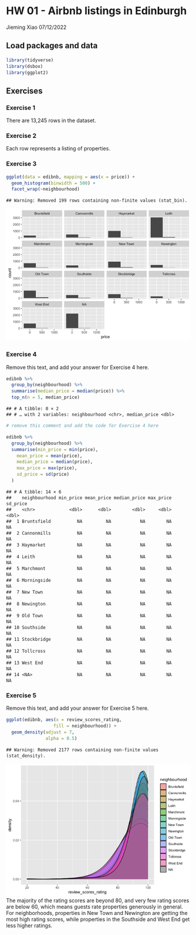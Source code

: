 HW 01 - Airbnb listings in Edinburgh
================
Jieming Xiao
07/12/2022

## Load packages and data

``` r
library(tidyverse)
library(dsbox)
library(ggplot2)
```

## Exercises

### Exercise 1

There are 13,245 rows in the dataset.

### Exercise 2

Each row represents a listing of properties.

### Exercise 3

``` r
ggplot(data = edibnb, mapping = aes(x = price)) +
  geom_histogram(binwidth = 500) +
  facet_wrap(~neighbourhood)
```

    ## Warning: Removed 199 rows containing non-finite values (stat_bin).

![](hw-02_files/figure-gfm/prices-neighbourhoods-1.png)<!-- -->

### Exercise 4

Remove this text, and add your answer for Exercise 4 here.

``` r
edibnb %>%
  group_by(neighbourhood) %>%
  summarise(median_price = median(price)) %>%
  top_n(n = 5, median_price)
```

    ## # A tibble: 0 × 2
    ## # … with 2 variables: neighbourhood <chr>, median_price <dbl>

``` r
# remove this comment and add the code for Exercise 4 here
```

``` r
edibnb %>%
  group_by(neighbourhood) %>%
  summarise(min_price = min(price),
    mean_price = mean(price),
    median_price = median(price),
    max_price = max(price),
    sd_price = sd(price)
  )
```

    ## # A tibble: 14 × 6
    ##    neighbourhood min_price mean_price median_price max_price sd_price
    ##    <chr>             <dbl>      <dbl>        <dbl>     <dbl>    <dbl>
    ##  1 Bruntsfield          NA         NA           NA        NA       NA
    ##  2 Cannonmills          NA         NA           NA        NA       NA
    ##  3 Haymarket            NA         NA           NA        NA       NA
    ##  4 Leith                NA         NA           NA        NA       NA
    ##  5 Marchmont            NA         NA           NA        NA       NA
    ##  6 Morningside          NA         NA           NA        NA       NA
    ##  7 New Town             NA         NA           NA        NA       NA
    ##  8 Newington            NA         NA           NA        NA       NA
    ##  9 Old Town             NA         NA           NA        NA       NA
    ## 10 Southside            NA         NA           NA        NA       NA
    ## 11 Stockbridge          NA         NA           NA        NA       NA
    ## 12 Tollcross            NA         NA           NA        NA       NA
    ## 13 West End             NA         NA           NA        NA       NA
    ## 14 <NA>                 NA         NA           NA        NA       NA

### Exercise 5

Remove this text, and add your answer for Exercise 5 here.

``` r
ggplot(edibnb, aes(x = review_scores_rating,
                  fill = neighbourhood)) +
  geom_density(adjust = 7, 
               alpha = 0.5) 
```

    ## Warning: Removed 2177 rows containing non-finite values (stat_density).

![](hw-02_files/figure-gfm/review-scores-rating-1.png)<!-- --> The
majority of the rating scores are beyond 80, and very few rating scores
are below 60, which means guests rate properties generously in general.
For neighborhoods, properties in New Town and Newington are getting the
most high rating scores, while properties in the Southside and West End
get less higher ratings.
